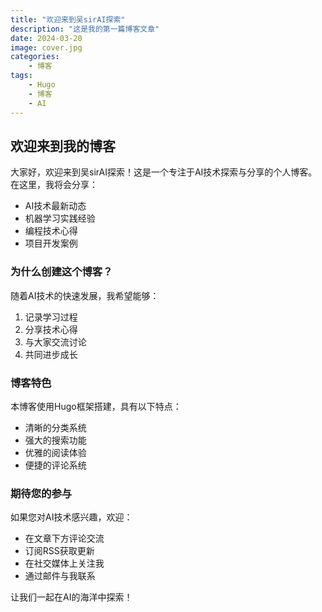 ```yaml
---
title: "欢迎来到吴sirAI探索"
description: "这是我的第一篇博客文章"
date: 2024-03-20
image: cover.jpg
categories:
    - 博客
tags:
    - Hugo
    - 博客
    - AI
---
```


## 欢迎来到我的博客

大家好，欢迎来到吴sirAI探索！这是一个专注于AI技术探索与分享的个人博客。在这里，我将会分享：

- AI技术最新动态
- 机器学习实践经验
- 编程技术心得
- 项目开发案例

### 为什么创建这个博客？

随着AI技术的快速发展，我希望能够：

1. 记录学习过程
2. 分享技术心得
3. 与大家交流讨论
4. 共同进步成长

### 博客特色

本博客使用Hugo框架搭建，具有以下特点：

- 清晰的分类系统
- 强大的搜索功能
- 优雅的阅读体验
- 便捷的评论系统

### 期待您的参与

如果您对AI技术感兴趣，欢迎：

- 在文章下方评论交流
- 订阅RSS获取更新
- 在社交媒体上关注我
- 通过邮件与我联系

让我们一起在AI的海洋中探索！ 
